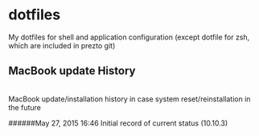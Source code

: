 # dotfiles
My dotfiles for shell and application configuration (except dotfile for zsh, which are included in prezto git)

## MacBook update History
<br />
MacBook update/installation history in case system reset/reinstallation in the future

######May 27, 2015 16:46
Initial record of current status (10.10.3)

